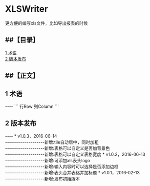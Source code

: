 # XLSWriter

更方便的编写xls文件，比如导出报表的时候

##【目录】
----

[1 术语 ](#1)  
[2 版本发布 ](#1)  

##【正文】
----
<h2 name="1">1 术语</h2>
----
```
行Row
列Column
```
<h2 name="1">2 版本发布</h2>
----
* v1.0.3，2016-06-14</br>  
  --------------------新增:tile自动居中，同时加粗</br>
  --------------------新增:表格可以自定义是否加背景色</br>
  --------------------新增:表格可以自定义表格宽度
* v1.0.2，2016-06-13</br>
  --------------------新增:可添加xls表头logo</br>
  --------------------新增:输入内容时可以选择是否添加边框 </br>
  --------------------新增:表头合并表格并加标题
* v1.0.1，2016-02-13</br>
  --------------------新增:发布初始版本

